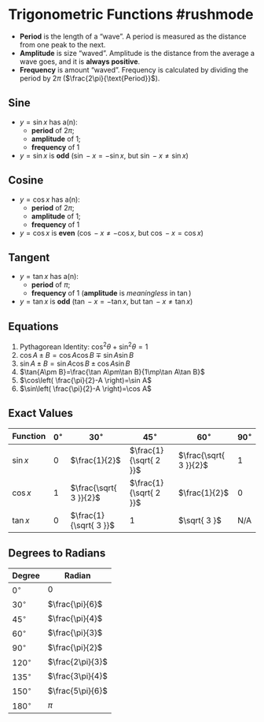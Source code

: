 # Trigonometric Functions #rushmode
- **Period** is the length of a “wave”. A period is measured as the distance from one peak to the next. 
- **Amplitude** is size “waved”. Amplitude is the distance from the average a wave goes, and it is **always positive**. 
- **Frequency** is amount “waved”. Frequency is calculated by dividing the period by $2\pi$ ($\frac{2\pi}{\text{Period}}$).
## Sine
- $y=\sin x$ has a(n): 
	- **period** of $2\pi$;
	- **amplitude** of $1$;
	- **frequency** of 1
- $y=\sin x$ is **odd** ($\sin -x=-\sin x$, but $\sin -x\neq \sin x$)
## Cosine
- $y=\cos x$ has a(n): 
	- **period** of $2\pi$;
	- **amplitude** of $1$;
	- **frequency** of 1
- $y=\cos x$ is **even** ($\cos -x\neq-\cos x$, but $\cos -x= \cos x$)
## Tangent
- $y=\tan x$ has a(n):
	- **period** of $\pi$;
	- **frequency** of $1$ (**amplitude** is *meaningless* in $\tan$)
- $y=\tan x$ is **odd** ($\tan -x=-\tan x$, but $\tan -x\neq\tan x$)
## Equations
1. Pythagorean Identity: $\cos^{2}\theta+\sin^{2}\theta=1$
2. $\cos{A\pm B}=\cos{A}\cos{B}\mp\sin{A}\sin{B}$
3. $\sin{A\pm B}=\sin{A}\cos{B}\pm\cos{A}\sin{B}$
4. $\tan{A\pm B}=\frac{\tan A\pm\tan B}{1\mp\tan A\tan B}$
5. $\cos\left( \frac{\pi}{2}-A \right)=\sin A$
6. $\sin\left( \frac{\pi}{2}-A \right)=\cos A$
## Exact Values
Function | $0^{\circ}$ | $30^{\circ}$ | $45^{\circ}$ | $60^{\circ}$ | $90^{\circ}$
--- | --- | --- | --- | --- | ---
$\sin x$ | $0$ | $\frac{1}{2}$ | $\frac{1}{\sqrt{ 2 }}$ | $\frac{\sqrt{ 3 }}{2}$ | $1$
$\cos x$ | $1$ | $\frac{\sqrt{ 3 }}{2}$ | $\frac{1}{\sqrt{ 2 }}$ | $\frac{1}{2}$ | $0$
$\tan x$ | $0$ | $\frac{1}{\sqrt{ 3 }}$ | $1$ | $\sqrt{ 3 }$ | N/A
## Degrees to Radians
Degree | Radian
--- | ---
$0^{\circ}$ | $0$
$30^{\circ}$ | $\frac{\pi}{6}$
$45^{\circ}$ | $\frac{\pi}{4}$
$60^{\circ}$ | $\frac{\pi}{3}$
$90^{\circ}$ | $\frac{\pi}{2}$
$120^{\circ}$ | $\frac{2\pi}{3}$
$135^{\circ}$ | $\frac{3\pi}{4}$
$150^{\circ}$ | $\frac{5\pi}{6}$
$180^{\circ}$ | $\pi$